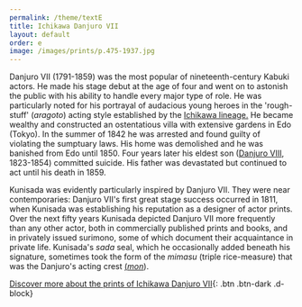 ```yaml
---
permalink: /theme/textE
title: Ichikawa Danjuro VII
layout: default
order: e
image: /images/prints/p.475-1937.jpg
---
```

Danjuro VII (1791-1859) was the most popular of nineteenth-century Kabuki actors. He made his stage debut at the age of four and went on to astonish the public with his ability to handle every major type of role. He was particularly noted for his portrayal of audacious young heroes in the 'rough-stuff' (_aragoto_) acting style established by the [Ichikawa lineage.](/theme/actors-names-and-crests) He became wealthy and constructed an ostentatious villa with extensive gardens in Edo (Tokyo). In the summer of 1842 he was arrested and found guilty of violating the sumptuary laws. His home was demolished and he was banished from Edo until 1850. Four years later his eldest son ([Danjuro VIII](/exhibition/group-12), 1823-1854) committed suicide. His father was devastated but continued to act until his death in 1859.  

Kunisada was evidently particularly inspired by Danjuro VII. They were near contemporaries: Danjuro VII's first great stage success occurred in 1811, when Kunisada was establishing his reputation as a designer of actor prints. Over the next fifty years Kunisada depicted Danjuro VII more frequently than any other actor, both in commercially published prints and books, and in privately issued surimono, some of which document their acquaintance in private life. Kunisada's _sada_ seal, which he occasionally added beneath his signature, sometimes took the form of the _mimasu_
(triple rice-measure) that was the Danjuro's acting crest [(_mon_](/theme/actors-names-and-crests)).

[Discover more about the prints of Ichikawa Danjuro VII](/exhibition/group-8-part-3){: .btn .btn-dark .d-block}

